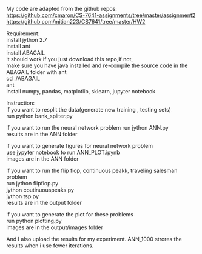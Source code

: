 My code are adapted from the github repos:<br>
    https://github.com/cmaron/CS-7641-assignments/tree/master/assignment2<br>
    https://github.com/mitian223/CS7641/tree/master/HW2


Requirement:<br>
install jython 2.7<br>
install ant<br>
install ABAGAIL <br>
    it should work if you just download this repo,if not, <br>
    make sure you have java installed and re-compile the source code in the ABAGAIL folder with ant<br>
        cd ./ABAGAIL<br>
        ant<br>
install numpy, pandas, matplotlib, sklearn, jupyter notebook<br>


Instruction:<br>
if you want to resplit the data(generate new training , testing sets)<br>
    run python bank_spliter.py<br>

if you want to run the neural network problem
    run jython ANN.py<br>
    results are in the ANN folder<br>

if you want to generate figures for neural network problem<br>
    use jypyter notebook to run ANN_PLOT.ipynb<br>
    images are in the ANN folder<br>

if you want to run the flip flop, continuous peakk, traveling salesman problem<br>
    run jython flipflop.py<br>
        jython coutinuouspeaks.py<br>
        jython tsp.py<br>
    results are in the output folder<br>

if you want to generate the plot for these problems<br>
    run python plotting.py<br>
    images are in the output/images folder<br>

And I also upload the results for my experiment. ANN_1000 strores the results when i use fewer iterations.<br>
